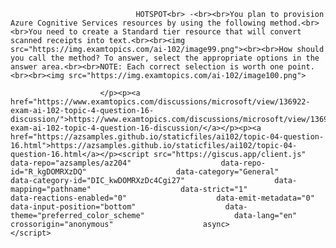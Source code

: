 <p class="card-text">
							
								HOTSPOT<br> -<br><br>You plan to provision Azure Cognitive Services resources by using the following method.<br><br>You need to create a Standard tier resource that will convert scanned receipts into text.<br><br><img src="https://img.examtopics.com/ai-102/image99.png"><br><br>How should you call the method? To answer, select the appropriate options in the answer area.<br><br>NOTE: Each correct selection is worth one point.<br><br><img src="https://img.examtopics.com/ai-102/image100.png">
							
						</p><p><a href="https://www.examtopics.com/discussions/microsoft/view/136922-exam-ai-102-topic-4-question-16-discussion/">https://www.examtopics.com/discussions/microsoft/view/136922-exam-ai-102-topic-4-question-16-discussion/</a></p><p><a href="https://azsamples.github.io/staticfiles/ai102/topic-04-question-16.html">https://azsamples.github.io/staticfiles/ai102/topic-04-question-16.html</a></p><script src="https://giscus.app/client.js"                    data-repo="azsamples/az204"                    data-repo-id="R_kgDOMRXzDQ"                    data-category="General"                    data-category-id="DIC_kwDOMRXzDc4Cgi27"                    data-mapping="pathname"                    data-strict="1"                    data-reactions-enabled="0"                    data-emit-metadata="0"                    data-input-position="bottom"                    data-theme="preferred_color_scheme"                    data-lang="en"                    crossorigin="anonymous"                    async>                    </script>